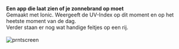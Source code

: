 <b>Een app die laat zien of je zonnebrand op moet</b>
<br>
Gemaakt met Ionic. Weergeeft de UV-Index op dit moment en op het heetste moment van de dag.
<br>
Verder staan er nog wat handige feitjes op een rij.
<br>
<br>
![prntscreen](https://github.com/HeartRange/uv-index-app/assets/24611527/5e6428fe-9ba3-4eb4-9ef3-0fa841093eab)
